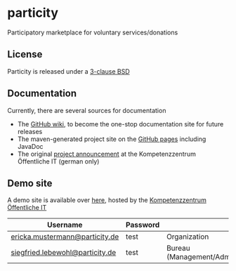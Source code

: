 # particity
Participatory marketplace for voluntary services/donations

## License
Particity is released under a [3-clause BSD](http://opensource.org/licenses/BSD-3-Clause)

## Documentation
Currently, there are several sources for documentation
 - The [GitHub wiki](https://github.com/fraunhoferfokus/particity/wiki), to become the one-stop documentation site for future releases
 - The maven-generated project site on the [GitHub pages](https://fraunhoferfokus.github.io/particity/index.html) including JavaDoc   
 - The original [project announcement](https://www.oeffentliche-it.de/mitmachboerse) at the Kompetenzzentrum Öffentliche IT (german only)

## Demo site
A demo site is available over [here](http://193.175.133.70), hosted by the [Kompetenzzentrum Öffentliche IT](https://www.oeffentliche-it.de)  

Username | Password  | Role
---------|-----------|-----
ericka.mustermann@particity.de | test | Organization
siegfried.lebewohl@particity.de | test | Bureau (Management/Administration/Moderation) 